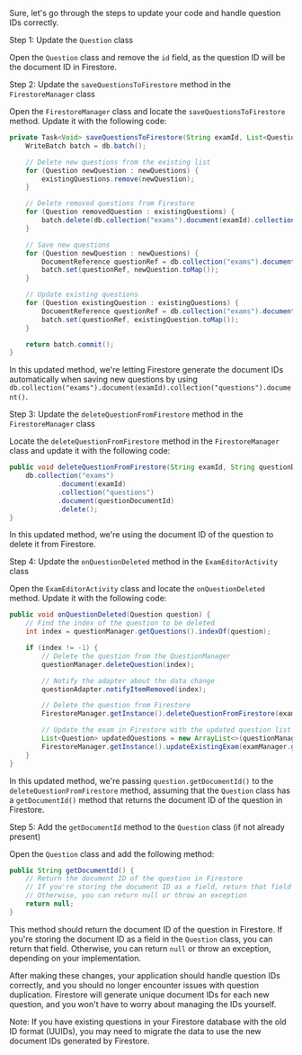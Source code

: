 Sure, let's go through the steps to update your code and handle question IDs correctly.

Step 1: Update the `Question` class

Open the `Question` class and remove the `id` field, as the question ID will be the document ID in Firestore.

Step 2: Update the `saveQuestionsToFirestore` method in the `FirestoreManager` class

Open the `FirestoreManager` class and locate the `saveQuestionsToFirestore` method. Update it with the following code:

```java
private Task<Void> saveQuestionsToFirestore(String examId, List<Question> newQuestions, List<Question> existingQuestions) {
    WriteBatch batch = db.batch();

    // Delete new questions from the existing list
    for (Question newQuestion : newQuestions) {
        existingQuestions.remove(newQuestion);
    }

    // Delete removed questions from Firestore
    for (Question removedQuestion : existingQuestions) {
        batch.delete(db.collection("exams").document(examId).collection("questions").document(removedQuestion.getDocumentId()));
    }

    // Save new questions
    for (Question newQuestion : newQuestions) {
        DocumentReference questionRef = db.collection("exams").document(examId).collection("questions").document();
        batch.set(questionRef, newQuestion.toMap());
    }

    // Update existing questions
    for (Question existingQuestion : existingQuestions) {
        DocumentReference questionRef = db.collection("exams").document(examId).collection("questions").document(existingQuestion.getDocumentId());
        batch.set(questionRef, existingQuestion.toMap());
    }

    return batch.commit();
}
```

In this updated method, we're letting Firestore generate the document IDs automatically when saving new questions by using `db.collection("exams").document(examId).collection("questions").document()`.

Step 3: Update the `deleteQuestionFromFirestore` method in the `FirestoreManager` class

Locate the `deleteQuestionFromFirestore` method in the `FirestoreManager` class and update it with the following code:

```java
public void deleteQuestionFromFirestore(String examId, String questionDocumentId) {
    db.collection("exams")
            .document(examId)
            .collection("questions")
            .document(questionDocumentId)
            .delete();
}
```

In this updated method, we're using the document ID of the question to delete it from Firestore.

Step 4: Update the `onQuestionDeleted` method in the `ExamEditorActivity` class

Open the `ExamEditorActivity` class and locate the `onQuestionDeleted` method. Update it with the following code:

```java
public void onQuestionDeleted(Question question) {
    // Find the index of the question to be deleted
    int index = questionManager.getQuestions().indexOf(question);

    if (index != -1) {
        // Delete the question from the QuestionManager
        questionManager.deleteQuestion(index);

        // Notify the adapter about the data change
        questionAdapter.notifyItemRemoved(index);

        // Delete the question from Firestore
        FirestoreManager.getInstance().deleteQuestionFromFirestore(examManager.getExamId(), question.getDocumentId());

        // Update the exam in Firestore with the updated question list
        List<Question> updatedQuestions = new ArrayList<>(questionManager.getQuestions());
        FirestoreManager.getInstance().updateExistingExam(examManager.getExamId(), examManager.getExamTitle(), examManager.getExamDate(), examManager.getExamDuration(), updatedQuestions);
    }
}
```

In this updated method, we're passing `question.getDocumentId()` to the `deleteQuestionFromFirestore` method, assuming that the `Question` class has a `getDocumentId()` method that returns the document ID of the question in Firestore.

Step 5: Add the `getDocumentId` method to the `Question` class (if not already present)

Open the `Question` class and add the following method:

```java
public String getDocumentId() {
    // Return the document ID of the question in Firestore
    // If you're storing the document ID as a field, return that field
    // Otherwise, you can return null or throw an exception
    return null;
}
```

This method should return the document ID of the question in Firestore. If you're storing the document ID as a field in the `Question` class, you can return that field. Otherwise, you can return `null` or throw an exception, depending on your implementation.

After making these changes, your application should handle question IDs correctly, and you should no longer encounter issues with question duplication. Firestore will generate unique document IDs for each new question, and you won't have to worry about managing the IDs yourself.

Note: If you have existing questions in your Firestore database with the old ID format (UUIDs), you may need to migrate the data to use the new document IDs generated by Firestore.
